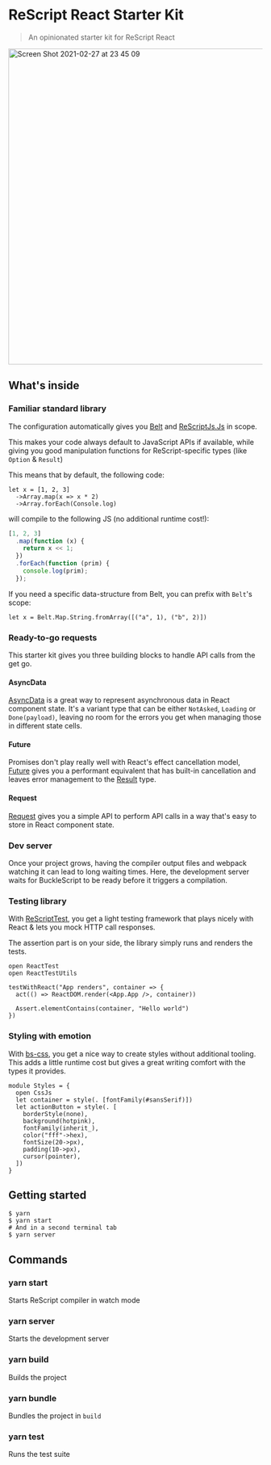 # ReScript React Starter Kit

> An opinionated starter kit for ReScript React

<img width="626" alt="Screen Shot 2021-02-27 at 23 45 09" src="https://user-images.githubusercontent.com/1688645/109402443-321f6a00-7956-11eb-8883-1e2e6d3ec3ad.png">

## What's inside

### Familiar standard library

The configuration automatically gives you [Belt](https://rescript-lang.org/docs/manual/latest/api/belt) and [ReScriptJs.Js](https://github.com/bloodyowl/rescript-js) in scope.

This makes your code always default to JavaScript APIs if available, while giving you good manipulation functions for ReScript-specific types (like `Option` & `Result`)

This means that by default, the following code:

```rescript
let x = [1, 2, 3]
  ->Array.map(x => x * 2)
  ->Array.forEach(Console.log)
```

will compile to the following JS (no additional runtime cost!):

```js
[1, 2, 3]
  .map(function (x) {
    return x << 1;
  })
  .forEach(function (prim) {
    console.log(prim);
  });
```

If you need a specific data-structure from Belt, you can prefix with `Belt`'s scope:

```rescript
let x = Belt.Map.String.fromArray([("a", 1), ("b", 2)])
```

### Ready-to-go requests

This starter kit gives you three building blocks to handle API calls from the get go.

#### AsyncData

[AsyncData](https://github.com/bloodyowl/rescript-asyncdata) is a great way to represent asynchronous data in React component state. It's a variant type that can be either `NotAsked`, `Loading` or `Done(payload)`, leaving no room for the errors you get when managing those in different state cells.

#### Future

Promises don't play really well with React's effect cancellation model, [Future](https://github.com/bloodyowl/rescript-future) gives you a performant equivalent that has built-in cancellation and leaves error management to the [Result](https://rescript-lang.org/docs/manual/latest/api/belt/result) type.

#### Request

[Request](https://github.com/bloodyowl/rescript-request) gives you a simple API to perform API calls in a way that's easy to store in React component state.

### Dev server

Once your project grows, having the compiler output files and webpack watching it can lead to long waiting times. Here, the development server waits for BuckleScript to be ready before it triggers a compilation.

### Testing library

With [ReScriptTest](https://github.com/bloodyowl/rescript-test), you get a light testing framework that plays nicely with React & lets you mock HTTP call responses.

The assertion part is on your side, the library simply runs and renders the tests.

```rescript
open ReactTest
open ReactTestUtils

testWithReact("App renders", container => {
  act(() => ReactDOM.render(<App.App />, container))

  Assert.elementContains(container, "Hello world")
})
```

### Styling with emotion

With [bs-css](https://github.com/reasonml-labs/bs-css), you get a nice way to create styles without additional tooling. This adds a little runtime cost but gives a great writing comfort with the types it provides.

```rescript
module Styles = {
  open CssJs
  let container = style(. [fontFamily(#sansSerif)])
  let actionButton = style(. [
    borderStyle(none),
    background(hotpink),
    fontFamily(inherit_),
    color("fff"->hex),
    fontSize(20->px),
    padding(10->px),
    cursor(pointer),
  ])
}
```

## Getting started

```console
$ yarn
$ yarn start
# And in a second terminal tab
$ yarn server
```

## Commands

### yarn start

Starts ReScript compiler in watch mode

### yarn server

Starts the development server

### yarn build

Builds the project

### yarn bundle

Bundles the project in `build`

### yarn test

Runs the test suite
